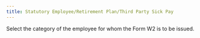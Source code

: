 ```yaml
---
title: Statutory Employee/Retirement Plan/Third Party Sick Pay
---
```



Select the category of the employee for whom the Form W2 is to be issued.
